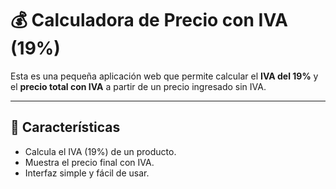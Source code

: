 # 💰 Calculadora de Precio con IVA (19%)

Esta es una pequeña aplicación web que permite calcular el **IVA del 19%** y el **precio total con IVA** a partir de un precio ingresado sin IVA.

---

## 🚀 Características

- Calcula el IVA (19%) de un producto.
- Muestra el precio final con IVA.
- Interfaz simple y fácil de usar.
